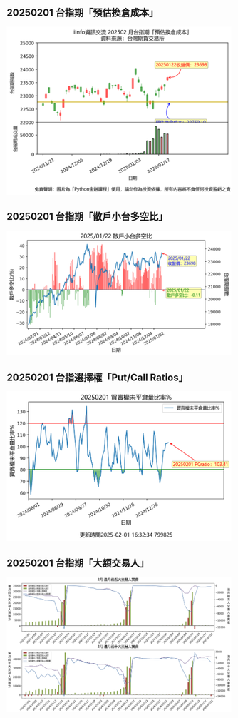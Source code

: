 ## 20250201 台指期「預估換倉成本」
![](images/txfcost.png)

## 20250201 台指期「散戶小台多空比」
![](images/bbiri.png)

## 20250201 台指選擇權「Put/Call Ratios」
![](images/pcratio.png)

## 20250201 台指期「大額交易人」
![](images/blocktrade.png)

